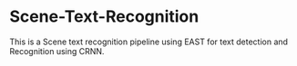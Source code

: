 # Scene-Text-Recognition
This is a Scene text recognition pipeline using EAST for text detection and Recognition using CRNN. 
